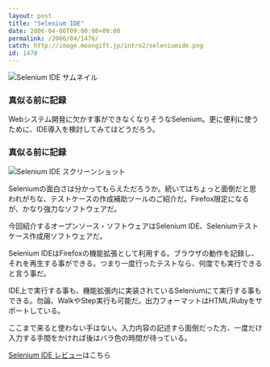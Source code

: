 ```yaml
---
layout: post
title: "Selenium IDE"
date: 2006-04-06T09:00:00+09:00
permalink: /2006/04/1476/
catch: http://image.moongift.jp/intro2/seleniumide.png
id: 1478
---
```

 ![Selenium IDE サムネイル](http://image.moongift.jp/intro2/seleniumide.t.png "Selenium IDE サムネイル")
  

### 真似る前に記録
  
Webシステム開発に欠かす事ができなくなりそうなSelenium。更に便利に使うために、IDE導入を検討してみてはどうだろう。  
<!--more-->  

### 真似る前に記録
  

![Selenium IDE スクリーンショット](http://image.moongift.jp/intro2/seleniumide.png "Selenium IDE スクリーンショット")

  

Seleniumの面白さは分かってもらえただろうか。続いてはちょっと面倒だと思われがちな、テストケースの作成補助ツールのご紹介だ。Firefox限定になるが、かなり強力なソフトウェアだ。

  

今回紹介するオープンソース・ソフトウェアはSelenium IDE、Seleniumテストケース作成用ソフトウェアだ。

  

Selenium IDEはFirefoxの機能拡張として利用する。ブラウザの動作を記録し、それを再生する事ができる。つまり一度行ったテストなら、何度でも実行できると言う事だ。

  

IDE上で実行する事も、機能拡張内に実装されているSeleniumにて実行する事もできる。勿論、WalkやStep実行も可能だ。出力フォーマットはHTML/Rubyをサポートしている。

  

ここまで来ると使わない手はない。入力内容の記述すら面倒だった方、一度だけ入力する手間をかければ後はバラ色の時間が待っている。

  

[Selenium IDE レビュー](http://oss.moongift.jp/review/i-1481.html)はこちら

